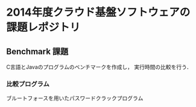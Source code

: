 # 2014年度クラウド基盤ソフトウェアの課題レポジトリ

## Benchmark 課題

C言語とJavaのプログラムのベンチマークを作成し，
実行時間の比較を行う．

### 比較プログラム

ブルートフォースを用いたパスワードクラックプログラム

